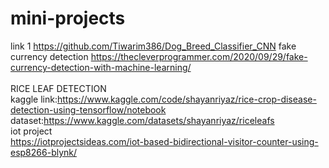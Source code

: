 # mini-projects
link 1
https://github.com/Tiwarim386/Dog_Breed_Classifier_CNN
fake currency detection
https://thecleverprogrammer.com/2020/09/29/fake-currency-detection-with-machine-learning/
<br>
<br>
RICE LEAF DETECTION
<br>
kaggle link:https://www.kaggle.com/code/shayanriyaz/rice-crop-disease-detection-using-tensorflow/notebook <br>
dataset:https://www.kaggle.com/datasets/shayanriyaz/riceleafs<br>
iot project<br>
https://iotprojectsideas.com/iot-based-bidirectional-visitor-counter-using-esp8266-blynk/
